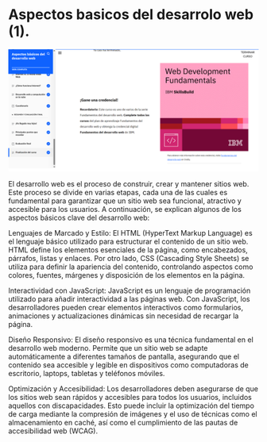 # Aspectos basicos del desarrolo web (1).
![Imagen](../Capturas/1.png)

El desarrollo web es el proceso de construir, crear y mantener sitios web. Este proceso se divide en varias etapas, cada una de las cuales es fundamental para garantizar que un sitio web sea funcional, atractivo y accesible para los usuarios. A continuación, se explican algunos de los aspectos básicos clave del desarrollo web:

Lenguajes de Marcado y Estilo: El HTML (HyperText Markup Language) es el lenguaje básico utilizado para estructurar el contenido de un sitio web. HTML define los elementos esenciales de la página, como encabezados, párrafos, listas y enlaces. Por otro lado, CSS (Cascading Style Sheets) se utiliza para definir la apariencia del contenido, controlando aspectos como colores, fuentes, márgenes y disposición de los elementos en la página.

Interactividad con JavaScript: JavaScript es un lenguaje de programación utilizado para añadir interactividad a las páginas web. Con JavaScript, los desarrolladores pueden crear elementos interactivos como formularios, animaciones y actualizaciones dinámicas sin necesidad de recargar la página.

Diseño Responsivo: El diseño responsivo es una técnica fundamental en el desarrollo web moderno. Permite que un sitio web se adapte automáticamente a diferentes tamaños de pantalla, asegurando que el contenido sea accesible y legible en dispositivos como computadoras de escritorio, laptops, tabletas y teléfonos móviles.

Optimización y Accesibilidad: Los desarrolladores deben asegurarse de que los sitios web sean rápidos y accesibles para todos los usuarios, incluidos aquellos con discapacidades. Esto puede incluir la optimización del tiempo de carga mediante la compresión de imágenes y el uso de técnicas como el almacenamiento en caché, así como el cumplimiento de las pautas de accesibilidad web (WCAG).